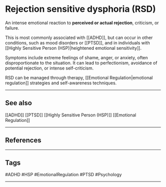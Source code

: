 # Rejection sensitive dysphoria (RSD)

An intense emotional reaction to **perceived or actual rejection**, criticism, or failure.

This is most commonly associated with [[ADHD]], but can occur in other conditions, such as mood disorders or [[PTSD]], and in individuals with [[Highly Sensitive Person (HSP)|heightened emotional sensitivity]].

Symptoms include extreme feelings of shame, anger, or anxiety, often disproportionate to the situation. It can lead to perfectionism, avoidance of potential rejection, or intense self-criticism.

RSD can be managed through therapy, [[Emotional Regulation|emotional regulation]] strategies and self-awareness techniques.

---
## See also

[[ADHD]]
[[PTSD]]
[[Highly Sensitive Person (HSP)]]
[[Emotional Regulation]]

---
## References

---
## Tags

#ADHD #HSP #EmotionalRegulation #PTSD #Psychology 

---

